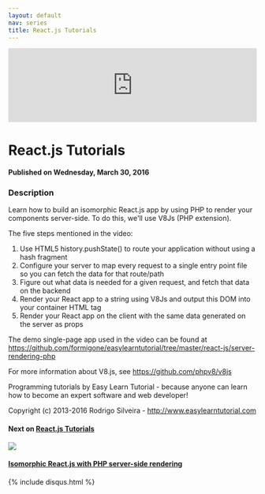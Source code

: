 ```yaml
---
layout: default
nav: series
title: React.js Tutorials
---
```


<div class="container">
    <div class="row mt grid">
        <div class="mt"></div>
        <div class="row" style="margin-bottom: 20px;">
            <div class="col-sm-push-1 col-sm-10 col-md-push-2 col-md-8">
                <div class="video-container">
                    <iframe width="100%" src="https://www.youtube.com/embed/1REcQro7tik" frameborder="0" allowfullscreen></iframe>
                </div>
            </div>
            <div class="clearfix"></div>
            <div class="col-md-8">
                <h1>React.js Tutorials</h1>
                <h4>Published on Wednesday, March 30, 2016</h4>
                <h3>Description</h3>
                <p>Learn how to build an isomorphic React.js app by using PHP to render your components server-side. To do this, we'll use V8Js (PHP extension). 

The five steps mentioned in the video:

1. Use HTML5 history.pushState() to route your application without using a hash fragment
2. Configure your server to map every request to a single entry point file so you can fetch the data for that route/path
3. Figure out what data is needed for a given request, and fetch that data on the backend
4. Render your React app to a string using V8Js and output this DOM into your container HTML tag
5. Render your React app on the client with the same data generated on the server as props

The demo single-page app used in the video can be found at https://github.com/formigone/easylearntutorial/tree/master/react-js/server-rendering-php

For more information about V8.js, see https://github.com/phpv8/v8js

Programming tutorials by Easy Learn Tutorial - because anyone can learn how to become an expert software and web developer!

Copyright (c) 2013-2016 Rodrigo Silveira - http://www.easylearntutorial.com</p>
            </div>
            <div class="col-md-4">
                <h4>Next on <a href="/series/react-js-tutorials">React.js Tutorials</a></h4><div class="row" style="margin-bottom: 20px">
            <div class="col-md-6">
                <a href="/series/react-js-tutorials/isomorphic-react-js-with-php-server-side-rendering">
                    <img src="/img/blank.gif" data-echo="https://i.ytimg.com/vi/MkIwV-SnsJM/hqdefault.jpg" class="img-responsive" />
                </a>
            </div>
            <div class="col-md-6">
                <h4>
                    <a href="/series/react-js-tutorials/isomorphic-react-js-with-php-server-side-rendering">Isomorphic React.js with PHP server-side rendering</a>
                </h4>
            </div>
        </div>
            </div>
            <div class="col-md-8">
                {% include disqus.html %}
            </div>
        </div>
    </div>
    <div class="row mt grid"></div>
</div>

